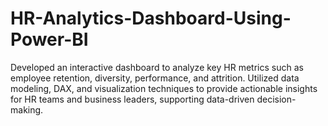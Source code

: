 # HR-Analytics-Dashboard-Using-Power-BI
Developed an interactive dashboard to analyze key HR metrics such as employee retention, diversity, performance, and attrition. Utilized data modeling, DAX, and visualization techniques to provide actionable insights for HR teams and business leaders, supporting data-driven decision-making.
